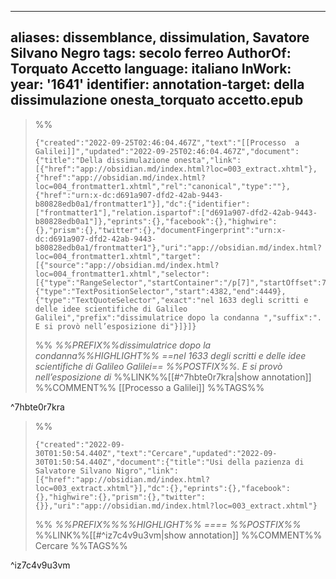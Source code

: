 
---
aliases: dissemblance, dissimulation, Savatore Silvano Negro
tags: secolo ferreo
AuthorOf: Torquato Accetto
language: italiano
InWork: 
year: '1641'
identifier: 
annotation-target: della dissimulazione onesta_torquato accetto.epub
---


>%%
>```annotation-json
>{"created":"2022-09-25T02:46:04.467Z","text":"[[Processo  a Galilei]]","updated":"2022-09-25T02:46:04.467Z","document":{"title":"Della dissimulazione onesta","link":[{"href":"app://obsidian.md/index.html?loc=003_extract.xhtml"},{"href":"app://obsidian.md/index.html?loc=004_frontmatter1.xhtml","rel":"canonical","type":""},{"href":"urn:x-dc:d691a907-dfd2-42ab-9443-b80828edb0a1/frontmatter1"}],"dc":{"identifier":["frontmatter1"],"relation.ispartof":["d691a907-dfd2-42ab-9443-b80828edb0a1"]},"eprints":{},"facebook":{},"highwire":{},"prism":{},"twitter":{},"documentFingerprint":"urn:x-dc:d691a907-dfd2-42ab-9443-b80828edb0a1/frontmatter1"},"uri":"app://obsidian.md/index.html?loc=004_frontmatter1.xhtml","target":[{"source":"app://obsidian.md/index.html?loc=004_frontmatter1.xhtml","selector":[{"type":"RangeSelector","startContainer":"/p[7]","startOffset":746,"endContainer":"/p[7]","endOffset":813},{"type":"TextPositionSelector","start":4382,"end":4449},{"type":"TextQuoteSelector","exact":"nel 1633 degli scritti e delle idee scientifiche di Galileo Galilei","prefix":"dissimulatrice dopo la condanna ","suffix":". E si provò nell’esposizione di"}]}]}
>```
>%%
>*%%PREFIX%%dissimulatrice dopo la condanna%%HIGHLIGHT%% ==nel 1633 degli scritti e delle idee scientifiche di Galileo Galilei== %%POSTFIX%%. E si provò nell’esposizione di*
>%%LINK%%[[#^7hbte0r7kra|show annotation]]
>%%COMMENT%%
>[[Processo  a Galilei]]
>%%TAGS%%
>
^7hbte0r7kra


>%%
>```annotation-json
>{"created":"2022-09-30T01:50:54.440Z","text":"Cercare","updated":"2022-09-30T01:50:54.440Z","document":{"title":"Usi della pazienza di Salvatore Silvano Nigro","link":[{"href":"app://obsidian.md/index.html?loc=003_extract.xhtml"}],"dc":{},"eprints":{},"facebook":{},"highwire":{},"prism":{},"twitter":{}},"uri":"app://obsidian.md/index.html?loc=003_extract.xhtml"}
>```
>%%
>*%%PREFIX%%%%HIGHLIGHT%% ==== %%POSTFIX%%*
>%%LINK%%[[#^iz7c4v9u3vm|show annotation]]
>%%COMMENT%%
>Cercare
>%%TAGS%%
>
^iz7c4v9u3vm
